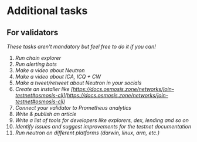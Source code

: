# Additional tasks 

## For validators
*These tasks aren't mandatory but feel free to do it if you can!*

1. *Run chain explorer*
2. *Run alerting bots*
3. *Make a video about Neutron*
4. *Make a video about ICA, ICQ + CW*
5. *Make a tweet/retweet about Neutron in your socials*
6. *Create an installer like [https://docs.osmosis.zone/networks/join-testnet#osmosis-cli](https://docs.osmosis.zone/networks/join-testnet#osmosis-cli)*
7. *Connect your validator to Prometheus analytics*
8. *Write & publish an article*
9. *Write a list of tools for developers like explorers, dex, lending and so on*
10. *Identify issues and suggest improvements for the testnet documentation*
11. *Run neutron on different platforms (darwin, linux, arm, etc.)*
